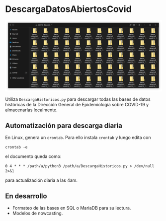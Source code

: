 # DescargaDatosAbiertosCovid

![Screenshot showing multiple files](images/screenshot.png)

Utiliza `DescargaHistoricos.py` para descargar todas las bases de datos históricas de la Dirección General de Epidemiología sobre COVID-19 y almacenarlas localmente.

## Automatización para descarga diaria

En Linux, genera un `crontab`. Para ello instala `crontab` y luego edita con

```{bash}
crontab -e
```

el documento queda como:

```{bash}
0 4 * * * /path/a/python3 /path/a/DescargaHistoricos.py > /dev/null 2>&1
```

para actualización diaria a las 4am. 

## En desarrollo

+ Formateo de las bases en SQL o MariaDB para su lectura.
+ Modelos de nowcasting. 
